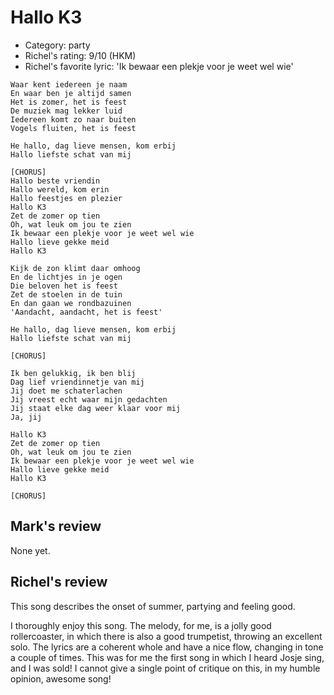 # Hallo K3

 * Category: party
 * Richel's rating: 9/10 (HKM)
 * Richel's favorite lyric: 'Ik bewaar een plekje voor je weet wel wie'
 
```
Waar kent iedereen je naam
En waar ben je altijd samen
Het is zomer, het is feest
De muziek mag lekker luid
Iedereen komt zo naar buiten
Vogels fluiten, het is feest

He hallo, dag lieve mensen, kom erbij
Hallo liefste schat van mij

[CHORUS]
Hallo beste vriendin
Hallo wereld, kom erin
Hallo feestjes en plezier
Hallo K3
Zet de zomer op tien
Oh, wat leuk om jou te zien
Ik bewaar een plekje voor je weet wel wie
Hallo lieve gekke meid
Hallo K3

Kijk de zon klimt daar omhoog
En de lichtjes in je ogen
Die beloven het is feest
Zet de stoelen in de tuin
En dan gaan we rondbazuinen
'Aandacht, aandacht, het is feest'

He hallo, dag lieve mensen, kom erbij
Hallo liefste schat van mij

[CHORUS]

Ik ben gelukkig, ik ben blij
Dag lief vriendinnetje van mij
Jij doet me schaterlachen
Jij vreest echt waar mijn gedachten
Jij staat elke dag weer klaar voor mij
Ja, jij

Hallo K3
Zet de zomer op tien
Oh, wat leuk om jou te zien
Ik bewaar een plekje voor je weet wel wie
Hallo lieve gekke meid
Hallo K3

[CHORUS]
```

## Mark's review

None yet.

## Richel's review

This song describes the onset of summer, partying and feeling good.

I thoroughly enjoy this song. The melody, for me, is a jolly good rollercoaster,
in which there is also a good trumpetist, throwing an excellent solo. The lyrics
are a coherent whole and have a nice flow, changing in tone a couple of times. This was for
me the first song in which I heard Josje sing, and I was sold! I cannot give a single point of critique on
this, in my humble opinion, awesome song! 
